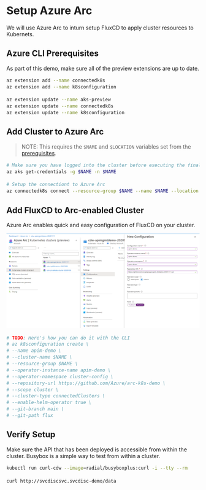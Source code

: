 # Setup Azure Arc

We will use Azure Arc to inturn setup FluxCD to apply cluster resources to Kubernets.

## Azure CLI Prerequisites

As part of this demo, make sure all of the preview extensions are up to date.

```bash
az extension add --name connectedk8s
az extension add --name k8sconfiguration

az extension update --name aks-preview
az extension update --name connectedk8s
az extension update --name k8sconfiguration
```

## Add Cluster to Azure Arc

> NOTE: This requires the `$NAME` and `$LOCATION` variables set from the [prerequisites](/00_prequisites/README.md).

```bash
# Make sure you have logged into the cluster before executing the final step.
az aks get-credentials -g $NAME -n $NAME

# Setup the connectiont to Azure Arc
az connectedk8s connect --resource-group $NAME --name $NAME --location $LOCATION
```

## Add FluxCD to Arc-enabled Cluster

Azure Arc enables quick and easy configuration of FluxCD on your cluster.

![Azure Arch Configuration](/assets/arc-screenshot-1.png)

```bash
# TODO: Here's how you can do it with the CLI
# az k8sconfiguration create \
# --name apim-demo \
# --cluster-name $NAME \
# --resource-group $NAME \
# --operator-instance-name apim-demo \
# --operator-namespace cluster-config \
# --repository-url https://github.com/Azure/arc-k8s-demo \
# --scope cluster \
# --cluster-type connectedClusters \
# --enable-helm-operator true \
# --git-branch main \
# --git-path flux
```

## Verify Setup

Make sure the API that has been deployed is accessible from within the cluster. Busybox is a simple way to test from within a cluster.

```bash
kubectl run curl-cdw --image=radial/busyboxplus:curl -i --tty --rm

curl http://svcdiscsvc.svcdisc-demo/data
```
